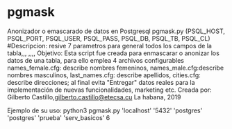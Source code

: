 # pgmask
Anonizador o emascarado de datos en Postgresql
pgmask.py (PSQL_HOST, PSQL_PORT, PSQL_USER, PSQL_PASS, PSQL_DB, PSQL_TB, PSQL_CL)
#Descripcion: resive 7 parametros para general todos los campos de la tabla,<nombre o ip host>,<puerto>, <usuario>,<password>,<nombre baseDato>,<nombre Tabla>,<cantidad filas a procesar>
Objetivo: Esta script fue creada para enmascarar o anonizar los datos de una tabla, para ello emplea 4 archivos configurables
   names_female.cfg: describe nombres femeninos, names_male.cfg:describe nombres masculinos, last_names.cfg: describe apellidos, 
   cities.cfg: describe direcciones; al final evita "Entregar" datos reales para la implementación de nuevas funcionalidades, marketing etc.
Creada por: Gilberto Castillo,<gilberto.castillo@etecsa.cu> La habana, 2019
  
  Ejemplo de su uso: 
  python3 pgmask.py 'localhost' '5432' 'postgres' 'postgres' 'prueba' 'serv_basicos' 6
  

